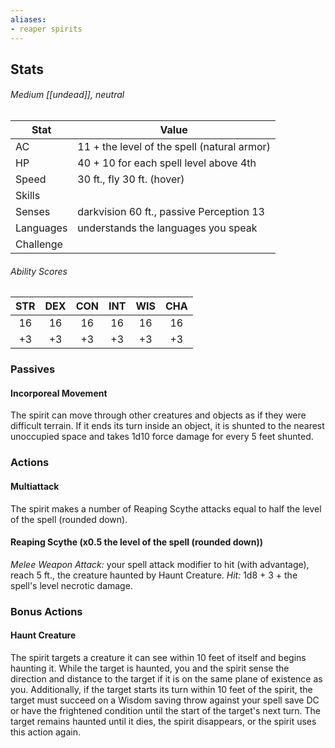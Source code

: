 ```yaml
---
aliases:
- reaper spirits
---
```

## Stats
###### *Medium [[undead]], neutral*
| Stat      | Value                                       |
| --------- | ------------------------------------------- |
| AC        | 11 + the level of the spell (natural armor) |
| HP        | 40 + 10 for each spell level above 4th      |
| Speed     | 30 ft., fly 30 ft. (hover)                  |
| Skills    |                                             |
| Senses    | darkvision 60 ft., passive Perception 13    |
| Languages | understands the languages you speak         |
| Challenge |                                             |
###### *Ability Scores*
| STR | DEX | CON | INT | WIS | CHA |
|:---:|:---:|:---:|:---:|:---:|:---:|
| 16  | 16  | 16  | 16  | 16  | 16  |
| +3  | +3  | +3  | +3  | +3  | +3  |
### Passives
#### Incorporeal Movement
The spirit can move through other creatures and objects as if they were difficult terrain. If it ends its turn inside an object, it is shunted to the nearest unoccupied space and takes 1d10 force damage for every 5 feet shunted.
### Actions
#### Multiattack
The spirit makes a number of Reaping Scythe attacks equal to half the level of the spell (rounded down).
#### Reaping Scythe (x0.5 the level of the spell (rounded down))
_Melee Weapon Attack:_ your spell attack modifier to hit (with advantage), reach 5 ft., the creature haunted by Haunt Creature. 
_Hit:_ 1d8 + 3 + the spell's level necrotic damage.
### Bonus Actions
#### Haunt Creature
The spirit targets a creature it can see within 10 feet of itself and begins haunting it. While the target is haunted, you and the spirit sense the direction and distance to the target if it is on the same plane of existence as you. Additionally, if the target starts its turn within 10 feet of the spirit, the target must succeed on a Wisdom saving throw against your spell save DC or have the frightened condition until the start of the target's next turn. The target remains haunted until it dies, the spirit disappears, or the spirit uses this action again.